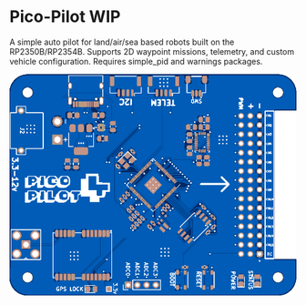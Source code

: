# Pico-Pilot WIP
A simple auto pilot for land/air/sea based robots built on the RP2350B/RP2354B. Supports 2D waypoint missions, telemetry, and custom vehicle configuration. 
Requires simple_pid and warnings packages. 

![](/images/Pico4.png "PicoPilot v4")
